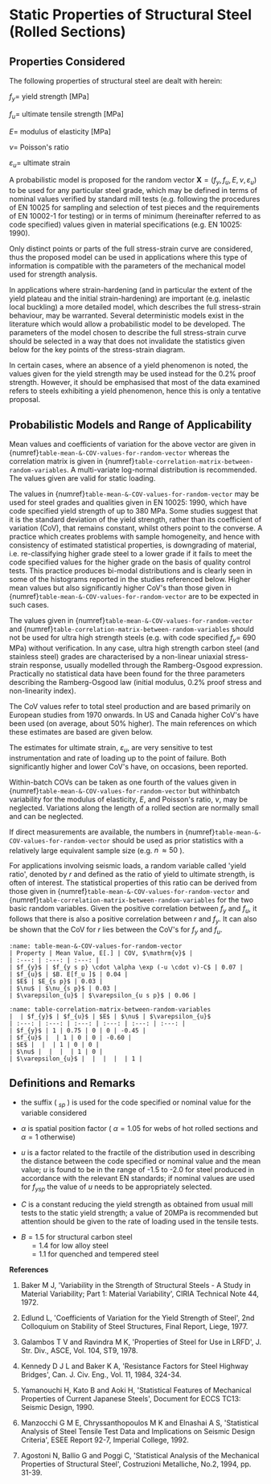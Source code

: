 # Static Properties of Structural Steel (Rolled Sections)

## Properties Considered

The following properties of structural steel are dealt with herein:

$f_y=$ yield strength [MPa]

$f_u=$ ultimate tensile strength [MPa]

$E=$ modulus of elasticity [MPa]

$\nu=$ Poisson's ratio

$\varepsilon_u=$ ultimate strain


A probabilistic model is proposed for the random vector $\mathbf{X}=\left(f_{y}, f_{u}, E, \nu, \varepsilon_{u}\right)$ to be used for any particular steel grade, which may be defined in terms of nominal values verified by standard mill tests (e.g. following the procedures of EN 10025 for sampling and selection of test pieces and the requirements of EN 10002-1 for testing) or in terms of minimum (hereinafter referred to as code specified) values given in material specifications (e.g. EN 10025: 1990).

Only distinct points or parts of the full stress-strain curve are considered, thus the proposed model can be used in applications where this type of information is compatible with the parameters of the mechanical model used for strength analysis.

In applications where strain-hardening (and in particular the extent of the yield plateau and the initial strain-hardening) are important (e.g. inelastic local buckling) a more detailed model, which describes the full stress-strain behaviour, may be warranted. Several deterministic models exist in the literature which would allow a probabilistic model to be developed. The parameters of the model chosen to describe the full stress-strain curve should be selected in a way that does not invalidate the statistics given below for the key points of the stress-strain diagram.

In certain cases, where an absence of a yield phenomenon is noted, the values given for the yield strength may be used instead for the 0.2% proof strength. However, it should be emphasised that most of the data examined refers to steels exhibiting a yield phenomenon, hence this is only a tentative proposal.

## Probabilistic Models and Range of Applicability

Mean values and coefficients of variation for the above vector are given in {numref}`table-mean-&-COV-values-for-random-vector` whereas the correlation matrix is given in {numref}`table-correlation-matrix-between-random-variables`. A multi-variate log-normal distribution is recommended. The values given are valid for static loading.

The values in {numref}`table-mean-&-COV-values-for-random-vector` may be used for steel grades and qualities given in EN 10025: 1990, which have code specified yield strength of up to 380 MPa. Some studies suggest that it is the standard deviation of the yield strength, rather than its coefficient of variation (CoV), that remains constant, whilst others point to the converse. A practice which creates problems with sample homogeneity, and hence with consistency of estimated statistical properties, is downgrading of material, i.e. re-classifying higher grade steel to a lower grade if it fails to meet the code specified values for the higher grade on the basis of quality control tests. This practice produces bi-modal distributions and is clearly seen in some of the histograms reported in the studies referenced below. Higher mean values but also significantly higher CoV's than those given in {numref}`table-mean-&-COV-values-for-random-vector` are to be expected in such cases.

The values given in {numref}`table-mean-&-COV-values-for-random-vector` and {numref}`table-correlation-matrix-between-random-variables` should not be used for ultra high strength steels (e.g. with code specified $f_{y}=$ 690 MPa) without verification. In any case, ultra high strength carbon steel (and stainless steel) grades are characterised by a non-linear uniaxial stress-strain response, usually modelled through the Ramberg-Osgood expression. Practically no statistical data have been found for the three parameters describing the Ramberg-Osgood law (initial modulus, $0.2 \%$ proof stress and non-linearity index).

The CoV values refer to total steel production and are based primarily on European studies from 1970 onwards. In US and Canada higher CoV's have been used (on average, about 50\% higher). The main references on which these estimates are based are given below.

The estimates for ultimate strain, $\varepsilon_{u}$, are very sensitive to test instrumentation and rate of loading up to the point of failure. Both significantly higher and lower CoV's have, on occasions, been reported.

Within-batch COVs can be taken as one fourth of the values given in {numref}`table-mean-&-COV-values-for-random-vector` but withinbatch variability for the modulus of elasticity, $E$, and Poisson's ratio, $\nu$, may be neglected. Variations along the length of a rolled section are normally small and can be neglected.

If direct measurements are available, the numbers in {numref}`table-mean-&-COV-values-for-random-vector` should be used as prior statistics with a relatively large equivalent sample size (e.g. $n^{\prime} \approx 50$ ).

For applications involving seismic loads, a random variable called 'yield ratio', denoted by $r$ and defined as the ratio of yield to ultimate strength, is often of interest. The statistical properties of this ratio can be derived from those given in {numref}`table-mean-&-COV-values-for-random-vector` and {numref}`table-correlation-matrix-between-random-variables` for the two basic random variables. Given the positive correlation between $f_{y}$ and $f_{u}$, it follows that there is also a positive correlation between $r$ and $f_{y}$. It can also be shown that the CoV for $r$ lies between the CoV's for $f_{y}$ and $f_{u}$.

```{table} Mean and COV values
:name: table-mean-&-COV-values-for-random-vector
| Property | Mean Value, E[.] | COV, $\mathrm{v}$ |
| :---: | :---: | :---: |
| $f_{y}$ | $f_{y s p} \cdot \alpha \exp (-u \cdot v)-C$ | 0.07 |
| $f_{u}$ | $B. E[f_u ]$ | 0.04 |
| $E$ | $E_{s p}$ | 0.03 |
| $\nu$ | $\nu_{s p}$ | 0.03 |
| $\varepsilon_{u}$ | $\varepsilon_{u s p}$ | 0.06 |
```

```{table} Correlation Matrix
:name: table-correlation-matrix-between-random-variables
|  | $f_{y}$ | $f_{u}$ | $E$ | $\nu$ | $\varepsilon_{u}$
| :---: | :---: | :---: | :---: | :---: | :---: |
| $f_{y}$ | 1 | 0.75 | 0 | 0 | -0.45 |
| $f_{u}$ |  | 1 | 0 | 0 | -0.60 |
| $E$ |  |  | 1 | 0 | 0 |
| $\nu$ |  |  |  | 1 | 0 |
| $\varepsilon_{u}$ |  |  |  |  | 1 |
```

## Definitions and Remarks

- the suffix ( $_{s p}$ ) is used for the code specified or nominal value for the variable considered
- $\alpha$ is spatial position factor ( $\alpha=1.05$ for webs of hot rolled sections and $\alpha=1$ otherwise)
- $u$ is a factor related to the fractile of the distribution used in describing the distance between the code specified or nominal value and the mean value; $u$ is found to be in the range of -1.5 to -2.0 for steel produced in accordance with the relevant EN standards; if nominal values are used for $f_{y s p}$ the value of $u$ needs to be appropriately selected.
- $C$ is a constant reducing the yield strength as obtained from usual mill tests to the static yield strength; a value of $20\mathrm{MPa}$ is recommended but attention should be given to the rate of loading used in the tensile tests.

- $B=1.5$ for structural carbon steel  
$\quad=1.4$ for low alloy steel  
$\quad=1.1$ for quenched and tempered steel 

**References**

1. Baker M J, 'Variability in the Strength of Structural Steels - A Study in Material Variability; Part 1: Material Variability', CIRIA Technical Note 44, 1972.

2. Edlund L, 'Coefficients of Variation for the Yield Strength of Steel', 2nd Colloquium on Stability of Steel Structures, Final Report, Liege, 1977.

3. Galambos T V and Ravindra M K, 'Properties of Steel for Use in LRFD', J. Str. Div., ASCE, Vol. 104, ST9, 1978.

4. Kennedy D J L and Baker K A, 'Resistance Factors for Steel Highway Bridges', Can. J. Civ. Eng., Vol. 11, 1984, 324-34.

5. Yamanouchi H, Kato B and Aoki H, 'Statistical Features of Mechanical Properties of Current Japanese Steels', Document for ECCS TC13: Seismic Design, 1990.

6. Manzocchi G M E, Chryssanthopoulos M K and Elnashai A S, 'Statistical Analysis of Steel Tensile Test Data and Implications on Seismic Design Criteria', ESEE Report 92-7, Imperial College, 1992.

7. Agostoni N, Ballio G and Poggi C, 'Statistical Analysis of the Mechanical Properties of Structural Steel', Costruzioni Metalliche, No.2, 1994, pp. 31-39.
